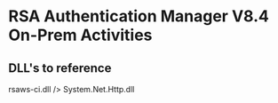 # RSA Authentication Manager V8.4 On-Prem Activities

## DLL's to reference
rsaws-ci.dll />
System.Net.Http.dll
